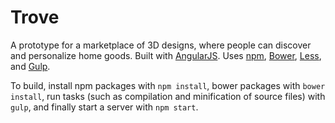 # Trove

A prototype for a marketplace of 3D designs, where people can discover and personalize home goods. Built with [AngularJS](https://angularjs.org/). Uses [npm](https://www.npmjs.org/), [Bower](http://bower.io/), [Less](http://lesscss.org/), and [Gulp](http://gulpjs.com/).

To build, install npm packages with `npm install`, bower packages with `bower install`, run tasks (such as compilation and minification of source files) with `gulp`, and finally start a server with `npm start`.
